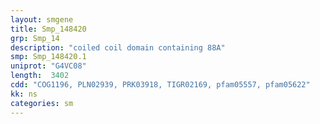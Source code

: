 ```yaml
---
layout: smgene
title: Smp_148420
grp: Smp_14
description: "coiled coil domain containing 88A"
smp: Smp_148420.1
uniprot: "G4VC08"
length:  3402
cdd: "COG1196, PLN02939, PRK03918, TIGR02169, pfam05557, pfam05622"
kk: ns
categories: sm
---
```


